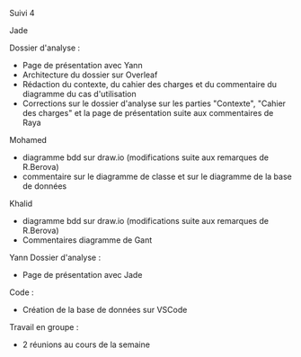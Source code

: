 Suivi 4

Jade

Dossier d'analyse : 
- Page de présentation avec Yann
- Architecture du dossier sur Overleaf
- Rédaction du contexte, du cahier des charges et du commentaire du diagramme du cas d'utilisation
- Corrections sur le dossier d'analyse sur les parties "Contexte", "Cahier des charges" et la page de présentation suite aux commentaires de Raya

Mohamed
- diagramme bdd sur draw.io (modifications suite aux remarques de R.Berova)
- commentaire sur le diagramme de classe et sur le diagramme de la base de données
  
Khalid
- diagramme bdd sur draw.io (modifications suite aux remarques de R.Berova)
- Commentaires diagramme de Gant

Yann
Dossier d'analyse : 
- Page de présentation avec Jade

Code :
- Création de la base de données sur VSCode

Travail en groupe : 
- 2 réunions au cours de la semaine

